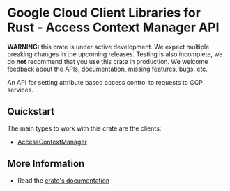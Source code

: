 # Google Cloud Client Libraries for Rust - Access Context Manager API

<!-- Code generated by sidekick. DO NOT EDIT. -->

**WARNING:** this crate is under active development. We expect multiple breaking
changes in the upcoming releases. Testing is also incomplete, we do **not**
recommend that you use this crate in production. We welcome feedback about the
APIs, documentation, missing features, bugs, etc.

An API for setting attribute based access control to requests to GCP
services.

## Quickstart

The main types to work with this crate are the clients:

- [AccessContextManager]

## More Information

- Read the [crate's documentation](https://docs.rs/google-cloud-identity-accesscontextmanager-v1/latest/google-cloud-identity-accesscontextmanager-v1)

[AccessContextManager]: https://docs.rs/google-cloud-identity-accesscontextmanager-v1/latest/google_cloud_identity_accesscontextmanager_v1/client/struct.AccessContextManager.html
